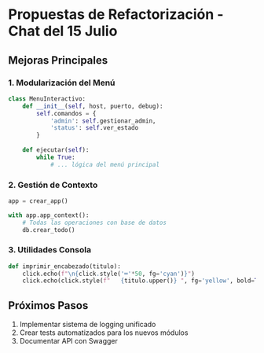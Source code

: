 # Propuestas de Refactorización - Chat del 15 Julio

## Mejoras Principales

### 1. Modularización del Menú
```python:/absolute/path/to/server.py
class MenuInteractivo:
    def __init__(self, host, puerto, debug):
        self.comandos = {
            'admin': self.gestionar_admin,
            'status': self.ver_estado
        }
    
    def ejecutar(self):
        while True:
            # ... lógica del menú principal
```

### 2. Gestión de Contexto
```python:/absolute/path/to/server.py
app = crear_app()

with app.app_context():
    # Todas las operaciones con base de datos
    db.crear_todo()
```

### 3. Utilidades Consola
```python:src/utils/consola.py
def imprimir_encabezado(titulo):
    click.echo(f"\n{click.style('═'*50, fg='cyan')}")
    click.echo(click.style(f"   {titulo.upper()} ", fg='yellow', bold=True))
```

## Próximos Pasos
1. Implementar sistema de logging unificado
2. Crear tests automatizados para los nuevos módulos
3. Documentar API con Swagger
